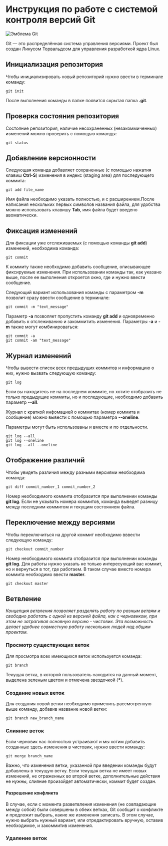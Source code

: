 # **Инструкция по работе с системой контроля версий Git**

![Эмблема Git](git.jpeg)

Git — это распределённая система управления версиями. Проект был создан Линусом Торвальдсом для управления разработкой ядра Linux.

## Инициализация репозитория

Чтобы инициализировать новый репозиторий нужно ввести в терминале команду:

    git init
    
После выполнения команды в папке появится скрытая папка **.git**.

## Проверка состояния репозитория

Состояние репозитория, наличие несохраненных (незакоммиченных) изменений можно проверить с помощью команды:

    git status

## Добавление версионности

Следующая команда добавляет сохраненные (с помощью нажатия клавиш **Ctrl-S**) изменения в индекс (staging area) для последующего коммита:  

    git add file_name

Имя файла необходимо указать полностью, и с расширением.После написания нескольких первых символов названия файла, для удобства можно использовать клавишу **Tab**, имя файла будет введено авоматически.

## Фиксация изменений

Для фиксации уже отслеживаемых (с помощью команды **git add**) изменений, необходима команда:

    git commit

К коммиту также необходимо добавить сообщение, описывающее фиксируемые изменения. При использовании команды так, как указано выше, после ее выполнения откроется окно, где и нужно ввести сообщение.

Следующий вариант использования команды с параметром **-m** позволит сразу ввести сообщение в терминале:

    git commit -m "text_message"

Параметр **-a** позволяет пропустить команду **git add** и одновременно добавить к отслеживанию и закоммитить изменения. Параметры **-a** и **-m** также могут комбинироваться:

    git commit -a
    git commit -am "text_message"


## Журнал изменений

Чтобы вывести список всех предыдущих коммитов и информацию о них, нужно вызвать следующую команду:

    git log

Если вы находитесь не на последнем коммите, но хотите отобразить не только предыдущие коммиты, но и последующие, необходимо добавить параметр **--all**.

Журнал с краткой инфомацией о коммитах (номер коммита и сообщение) можно вывести с помощью параметра **--oneline**.

Параметры могут быть использованы и вместе и по отдельности.

    git log --all
    git log --oneline
    git log --all --oneline

## Отображение различий

Чтобы увидеть различия между разными версиями необходима команда:

    git diff commit_number_1 commit_number_2

Номер необходимого коммита отобразится при выполнении команды **git log**. Если не укзывать номера коммитов, команда выведет разницу между последним коммитом и текущим состоянием файла.

## Переключение между версиями

Чтобы переключиться на другой коммит необходимо вввести следующую команду:

    git checkout commit_number

Номер необходимого коммита отобразится при выполнении команды **git log**. 
Для работы нужно указать не только интересующий вас коммит, но и вернуться в тот, где работаем. В таком случае вместо номера коммита необходимо ввести **master**.

    git checkout master

## Ветвление

*Концепция ветвления позволяет разделять работу по разным ветвям и свободно работать с одной из версией файла, как с черновиком, при этом не затрагивая основную версию - чистовик. Эта возможность делает удобнее совместную работу нескольких людей над общим проектом.*

### Просмотр существующих веток

Для просмотра всех имеющихся веток используется команда:

    git branch

Текущая ветка, в которой пользователь находится на данный момент, выделена зеленым цветом и отмечена звездочкой (__*__).

### Создание новых веток

Для создания новой ветки необходимо применить рассмотренную выше команду, добавив название новой ветки:

    git branch new_branch_name


### Слияние веток

Если черновик нас полностью устраивают и мы хотим добавить созданные здесь изменения в чистовик, нужно ввести команду:

    git merge branch_name

Важно, что изменения ветки, указанной при введении команды будут добавлены в текущую ветку. Если текущая ветка не имеет новых изменений, не отраженных во второй ветке, дополнительные действия не нужны, слияние произойдет автоматически, коммит будет создан.

#### Разрешение конфликта

В случае, если с момента разветвления изменения (не совпадающие между собой) были совершены в обеих ветках, Git сообщит о конфликте и предложит выбрать, какие же изменения записать. 
В этом случае, нужно выбрать нужный вариант, или отредактировать вручную, оставив необходимое, и закоммитив изменения.

### Удаление веток